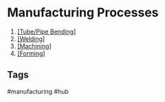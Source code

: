 # Manufacturing Processes

1. [\[Tube/Pipe Bending\]](../202204162124)  
2. [\[Welding\]](../202204162147)  
3. [\[Machining\]](https://www.thecrucible.org/guides/machining/)  
4. [\[Forming\]](https://learnmechanical.com/forming-process/)  

## Tags
#manufacturing #hub
